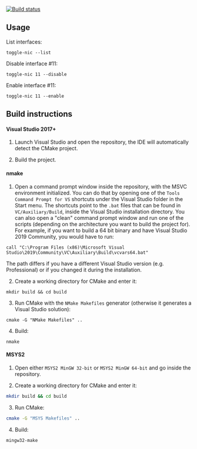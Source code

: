 [![Build status](https://dev.azure.com/davidebeatrici/toggle-nic/_apis/build/status/CI?branchName=master)](https://dev.azure.com/davidebeatrici/toggle-nic/_build/latest?definitionId=4&branchName=master)

## Usage
List interfaces:
```batch
toggle-nic --list
```

Disable interface #11:
```batch
toggle-nic 11 --disable
```

Enable interface #11:
```batch
toggle-nic 11 --enable
```

## Build instructions

#### Visual Studio 2017+

1. Launch Visual Studio and open the repository, the IDE will automatically detect the CMake project.

2. Build the project.

#### nmake

1. Open a command prompt window inside the repository, with the MSVC environment initialized.
You can do that by opening one of the `Tools Command Prompt for VS` shortcuts under the Visual Studio folder in the Start menu.
The shortcuts point to the `.bat` files that can be found in `VC/Auxiliary/Build`, inside the Visual Studio installation directory.
You can also open a "clean" command prompt window and run one of the scripts (depending on the architecture you want to build the project for).
For example, if you want to build a 64 bit binary and have Visual Studio 2019 Community, you would have to run:
```
call "C:\Program Files (x86)\Microsoft Visual Studio\2019\Community\VC\Auxiliary\Build\vcvars64.bat"
```

The path differs if you have a different Visual Studio version (e.g. Professional) or if you changed it during the installation.


2. Create a working directory for CMake and enter it:
```batch
mkdir build && cd build
```

3. Run CMake with the `NMake Makefiles` generator (otherwise it generates a Visual Studio solution):
```batch
cmake -G "NMake Makefiles" ..
```

4. Build:
```batch
nmake
```

#### MSYS2

1. Open either `MSYS2 MinGW 32-bit` or `MSYS2 MinGW 64-bit` and go inside the repository.

2. Create a working directory for CMake and enter it:
```bash
mkdir build && cd build
```

3. Run CMake:
```bash
cmake -G "MSYS Makefiles" ..
```

4. Build:
```bash
mingw32-make
```

